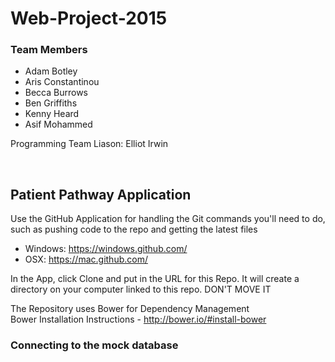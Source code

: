 # Web-Project-2015

### Team Members

- Adam Botley
- Aris Constantinou
- Becca Burrows
- Ben Griffiths
- Kenny Heard
- Asif Mohammed

Programming Team Liason: Elliot Irwin

</br>

## Patient Pathway Application

Use the GitHub Application for handling the Git commands you'll need to do, such as pushing code to the repo and getting the latest files

- Windows: https://windows.github.com/
- OSX: https://mac.github.com/

In the App, click Clone and put in the URL for this Repo. It will create a directory on your computer linked to this repo. DON'T MOVE IT

The Repository uses Bower for Dependency Management<br>Bower Installation Instructions - http://bower.io/#install-bower

### Connecting to the mock database
